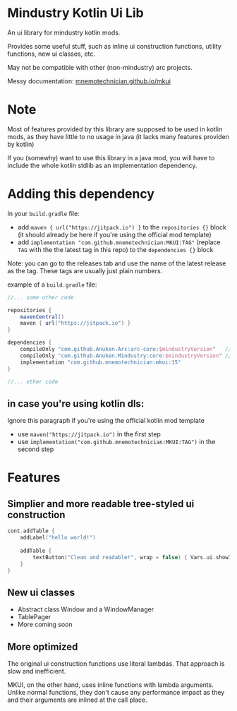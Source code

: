 # Mindustry Kotlin Ui Lib
An ui library for mindustry kotlin mods.

Provides some useful stuff, such as inline ui construction functions, utility functions, new ui classes, etc.

May not be compatible with other (non-mindustry) arc projects.

Messy documentation: [mnemotechnician.github.io/mkui](https://mnemotechnician.github.io/mkui/)

# Note
Most of features provided by this library are supposed to be used in kotlin mods, as they have little to no usage in java (it lacks many features providen by kotlin)

If you (somewhy) want to use this library in a java mod, you will have to include the whole kotlin stdlib as an implementation dependency.

# Adding this dependency
In your `build.gradle` file:
* add `maven { url("https://jitpack.io") }` to the `repositories {}` block 
(it should already be here if you're using the official mod template)
* add `implementation "com.github.mnemotechnician:MKUI:TAG"` (replace `TAG` with the the latest tag in this repo) to the `dependencies {}` block

Note: you can go to the releases tab and use the name of the latest release as the tag. These tags are usually just plain numbers.

example of a `build.gradle` file:
```groovy
//... some other code

repositories {
	mavenCentral()
	maven { url("https://jitpack.io") }
}

dependencies {
	compileOnly "com.github.Anuken.Arc:arc-core:$mindustryVersion"   //these two lines should
	compileOnly "com.github.Anuken.Mindustry:core:$mindustryVersion" //already be here
	implementation "com.github.mnemotechnician:mkui:15"
}

//... other code
```

## in case you're using kotlin dls:
Ignore this paragraph if you're using the official kotlin mod template
* use `maven("https://jitpack.io")` in the first step
* use `implementation("com.github.mnemotechnician:MKUI:TAG")` in the second step

# Features

## Simplier and more readable tree-styled ui construction

```kotlin
cont.addTable {
	addLabel("hello world!")
	
	addTable {
		textButton("Clean and readable!", wrap = false) { Vars.ui.showInfo("Yay!") }
	}
}
```

## New ui classes
* Abstract class Window and a WindowManager
* TablePager
* More coming soon

## More optimized
The original ui construction functions use literal lambdas. That approach is slow and inefficient.

MKUI, on the other hand, uses inline functions with lambda arguments.
Unlike normal functions, they don't cause any performance impact as they and their arguments are inlined at the call place.
